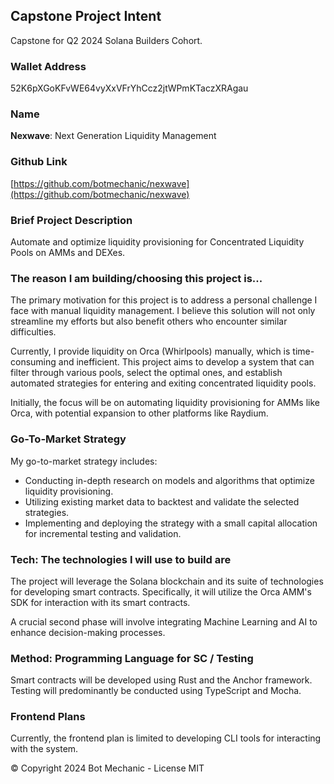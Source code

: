 ## Capstone Project Intent

Capstone for Q2 2024 Solana Builders Cohort.

### Wallet Address

52K6pXGoKFvWE64vyXxVFrYhCcz2jtWPmKTaczXRAgau

### Name

**Nexwave**: Next Generation Liquidity Management

### Github Link

[https://github.com/botmechanic/nexwave](https://github.com/botmechanic/nexwave)

### Brief Project Description

Automate and optimize liquidity provisioning for Concentrated Liquidity Pools on AMMs and DEXes.

### The reason I am building/choosing this project is...

The primary motivation for this project is to address a personal challenge I face with manual liquidity management. I believe this solution will not only streamline my efforts but also benefit others who encounter similar difficulties.

Currently, I provide liquidity on Orca (Whirlpools) manually, which is time-consuming and inefficient. This project aims to develop a system that can filter through various pools, select the optimal ones, and establish automated strategies for entering and exiting concentrated liquidity pools.

Initially, the focus will be on automating liquidity provisioning for AMMs like Orca, with potential expansion to other platforms like Raydium.

### Go-To-Market Strategy

My go-to-market strategy includes:

- Conducting in-depth research on models and algorithms that optimize liquidity provisioning.
- Utilizing existing market data to backtest and validate the selected strategies.
- Implementing and deploying the strategy with a small capital allocation for incremental testing and validation.

### Tech: The technologies I will use to build are

The project will leverage the Solana blockchain and its suite of technologies for developing smart contracts. Specifically, it will utilize the Orca AMM's SDK for interaction with its smart contracts.

A crucial second phase will involve integrating Machine Learning and AI to enhance decision-making processes.

### Method: Programming Language for SC / Testing

Smart contracts will be developed using Rust and the Anchor framework. Testing will predominantly be conducted using TypeScript and Mocha.

### Frontend Plans

Currently, the frontend plan is limited to developing CLI tools for interacting with the system.

© Copyright 2024 Bot Mechanic - License MIT
